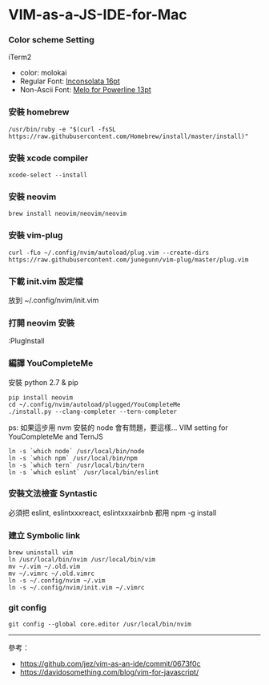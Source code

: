 # VIM-as-a-JS-IDE-for-Mac

### Color scheme Setting
iTerm2 
* color: molokai
* Regular Font: [Inconsolata 16pt](https://github.com/google/fonts/blob/master/ofl/inconsolata/Inconsolata-Regular.ttf)
* Non-Ascii Font: [Melo for Powerline 13pt](https://gist.github.com/justinmayer/7537418)

### 安裝 homebrew
```
/usr/bin/ruby -e "$(curl -fsSL https://raw.githubusercontent.com/Homebrew/install/master/install)"
```

### 安裝 xcode compiler
```
xcode-select --install
```

### 安裝 neovim
```
brew install neovim/neovim/neovim
```

### 安裝 vim-plug
```
curl -fLo ~/.config/nvim/autoload/plug.vim --create-dirs https://raw.githubusercontent.com/junegunn/vim-plug/master/plug.vim
```

### 下載 init.vim 設定檔
放到 ~/.config/nvim/init.vim

### 打開 neovim 安裝
:PlugInstall

### 編譯 YouCompleteMe
安裝 python 2.7 & pip
```
pip install neovim
cd ~/.config/nvim/autoload/plugged/YouCompleteMe
./install.py --clang-completer --tern-completer
```

ps: 如果這步用 nvm 安裝的 node 會有問題，要這樣...
VIM setting for YouCompleteMe and TernJS
```
ln -s `which node` /usr/local/bin/node
ln -s `which npm` /usr/local/bin/npm
ln -s `which tern` /usr/local/bin/tern
ln -s `which eslint` /usr/local/bin/eslint
```

### 安裝文法檢查 Syntastic
必須把 eslint, eslintxxxreact, eslintxxxairbnb 都用 npm -g install

### 建立 Symbolic link
```
brew uninstall vim
ln /usr/local/bin/nvim /usr/local/bin/vim
mv ~/.vim ~/.old.vim
mv ~/.vimrc ~/.old.vimrc
ln -s ~/.config/nvim ~/.vim
ln -s ~/.config/nvim/init.vim ~/.vimrc
```

### git config
```
git config --global core.editor /usr/local/bin/nvim
```

---
參考：
* https://github.com/jez/vim-as-an-ide/commit/0673f0c
* https://davidosomething.com/blog/vim-for-javascript/
